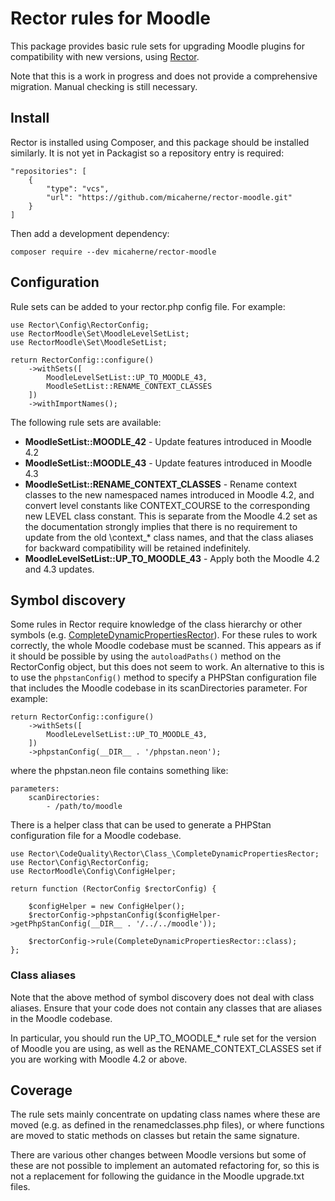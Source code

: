 # Rector rules for Moodle
This package provides basic rule sets for upgrading Moodle plugins for compatibility with new versions, using [Rector](https://getrector.com/).

Note that this is a work in progress and does not provide a comprehensive migration. Manual checking is still necessary.

## Install

Rector is installed using Composer, and this package should be installed similarly. It is not yet in Packagist so a repository entry is required:

    "repositories": [
        {
            "type": "vcs",
            "url": "https://github.com/micaherne/rector-moodle.git"
        }
    ]

Then add a development dependency:

    composer require --dev micaherne/rector-moodle

## Configuration

Rule sets can be added to your rector.php config file. For example:

    use Rector\Config\RectorConfig;
    use RectorMoodle\Set\MoodleLevelSetList;
    use RectorMoodle\Set\MoodleSetList;

    return RectorConfig::configure()
        ->withSets([
            MoodleLevelSetList::UP_TO_MOODLE_43,
            MoodleSetList::RENAME_CONTEXT_CLASSES
        ])
        ->withImportNames();


The following rule sets are available:

* **MoodleSetList::MOODLE_42** - Update features introduced in Moodle 4.2
* **MoodleSetList::MOODLE_43** - Update features introduced in Moodle 4.3
* **MoodleSetList::RENAME_CONTEXT_CLASSES** - Rename context classes to the new namespaced names introduced in Moodle 4.2, and convert level constants like CONTEXT_COURSE to the corresponding new LEVEL class constant. This is separate from the Moodle 4.2 set as the documentation strongly implies that there is no requirement to update from the old \context_* class names, and that the class aliases for backward compatibility will be retained indefinitely.
* **MoodleLevelSetList::UP_TO_MOODLE_43** - Apply both the Moodle 4.2 and 4.3 updates.

## Symbol discovery

Some rules in Rector require knowledge of the class hierarchy or other symbols (e.g. [CompleteDynamicPropertiesRector](https://github.com/rectorphp/rector/blob/main/rules/CodeQuality/Rector/Class_/CompleteDynamicPropertiesRector.php)). For these rules to work correctly, the whole Moodle codebase must be scanned. This appears as if it should be possible by using the `autoloadPaths()` method on the RectorConfig object, but this does not seem to work. An alternative to this is to use the `phpstanConfig()` method to specify a PHPStan configuration file that includes the Moodle codebase in its scanDirectories parameter. For example:

    return RectorConfig::configure()
        ->withSets([
            MoodleLevelSetList::UP_TO_MOODLE_43,
        ])
        ->phpstanConfig(__DIR__ . '/phpstan.neon');

where the phpstan.neon file contains something like:

    parameters:
        scanDirectories:
            - /path/to/moodle

There is a helper class that can be used to generate a PHPStan configuration file for a Moodle codebase. 

    use Rector\CodeQuality\Rector\Class_\CompleteDynamicPropertiesRector;
    use Rector\Config\RectorConfig;
    use RectorMoodle\Config\ConfigHelper;

    return function (RectorConfig $rectorConfig) {

        $configHelper = new ConfigHelper();
        $rectorConfig->phpstanConfig($configHelper->getPhpStanConfig(__DIR__ . '/../../moodle'));

        $rectorConfig->rule(CompleteDynamicPropertiesRector::class);
    };

### Class aliases

Note that the above method of symbol discovery does not deal with class aliases. Ensure that your code does not contain any classes that are aliases in the Moodle codebase. 

In particular, you should run the UP_TO_MOODLE_* rule set for the version of Moodle you are using, as well as the RENAME_CONTEXT_CLASSES set if you are working with Moodle 4.2 or above.

## Coverage

The rule sets mainly concentrate on updating class names where these are moved (e.g. as defined in the renamedclasses.php files), or where functions are moved to static methods on classes but retain the same signature.

There are various other changes between Moodle versions but some of these are not possible to implement an automated refactoring for, so this is not a replacement for following the guidance in the Moodle upgrade.txt files.
